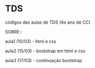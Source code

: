 # TDS
códigos das aulas de TDS (4o ano de CC)


SOBRE::

aula1 (10/03) - html e css

aula2 (15/03) - bootstrap em html e css

aula3 (17/03) - continuação bootstrap
